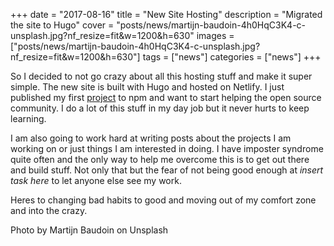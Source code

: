 +++
date = "2017-08-16"
title = "New Site Hosting"
description = "Migrated the site to Hugo"
cover = "posts/news/martijn-baudoin-4h0HqC3K4-c-unsplash.jpg?nf_resize=fit&w=1200&h=630"
images = ["posts/news/martijn-baudoin-4h0HqC3K4-c-unsplash.jpg?nf_resize=fit&w=1200&h=630"]
tags = ["news"]
categories = ["news"]
+++

So I decided to not go crazy about all this hosting stuff and make it super simple. The new site is built with Hugo and hosted on Netlify. I just published my first [project](https://www.npmjs.com/package/redirect-test) to npm and want to start helping the open source community. I do a lot of this stuff in my day job but it never hurts to keep learning.

I am also going to work hard at writing posts about the projects I am working on or just things I am interested in doing. I have imposter syndrome quite often and the only way to help me overcome this is to get out there and build stuff. Not only that but the fear of not being good enough at *insert task here* to let anyone else see my work.</insert></insert>

Heres to changing bad habits to good and moving out of my comfort zone and into the crazy.

Photo by Martijn Baudoin on Unsplash
